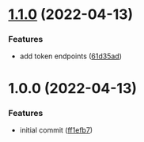 # [1.1.0](https://github.com/garredow/raincloud-api/compare/v1.0.0...v1.1.0) (2022-04-13)

### Features

- add token endpoints ([61d35ad](https://github.com/garredow/raincloud-api/commit/61d35adf21311f615e2399b14d4ddaba99d2139f))

# 1.0.0 (2022-04-13)

### Features

- initial commit ([ff1efb7](https://github.com/garredow/raincloud-api/commit/ff1efb761acd5c851fff1d6e1ab9fb966b325005))
